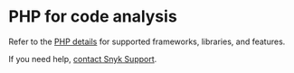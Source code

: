 # PHP for code analysis

Refer to the [PHP details](./) for supported frameworks, libraries, and features.



If you need help, [contact Snyk Support](https://support.snyk.io).
